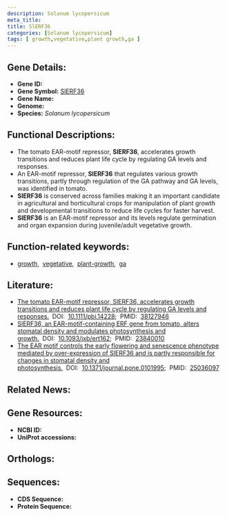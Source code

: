 ```yaml
---
description: Solanum lycopersicum
meta_title:
title: SlERF36
categories: [Solanum lycopersicum]
tags: [ growth,vegetative,plant growth,ga ]
---
```


## Gene Details:
- **Gene ID:** []()
- **Gene Symbol:** <u>SlERF36</u>
- **Gene Name:** 
- **Genome:** []()
- **Species:** *Solanum lycopersicum*

## Functional Descriptions:
   - The tomato EAR-motif repressor, **SlERF36**, accelerates growth transitions and reduces plant life cycle by regulating GA levels and responses.
   - An EAR-motif repressor, **SlERF36** that regulates various growth transitions, partly through regulation of the GA pathway and GA levels, was identified in tomato.
   - **SlERF36** is conserved across families making it an important candidate in agricultural and horticultural crops for manipulation of plant growth and developmental transitions to reduce life cycles for faster harvest.
   - **SlERF36** is an EAR-motif repressor and its levels regulate germination and organ expansion during juvenile/adult vegetative growth.

## Function-related keywords:
   - [growth](/tags/growth/),&nbsp;&nbsp;[vegetative](/tags/vegetative/),&nbsp;&nbsp;[plant-growth](/tags/plant-growth/),&nbsp;&nbsp;[ga](/tags/ga/)

## Literature:
   - [The tomato EAR-motif repressor, SlERF36, accelerates growth transitions and reduces plant life cycle by regulating GA levels and responses.](https://doi.org/10.1111/pbi.14228)&nbsp;&nbsp;DOI:&nbsp;&nbsp;[10.1111/pbi.14228](https://doi.org/10.1111/pbi.14228);&nbsp;&nbsp;PMID:&nbsp;&nbsp;[38127946](https://pubmed.ncbi.nlm.nih.gov/38127946/)
   - [SlERF36, an EAR-motif-containing ERF gene from tomato, alters stomatal density and modulates photosynthesis and growth.](https://doi.org/10.1093/jxb/ert162)&nbsp;&nbsp;DOI:&nbsp;&nbsp;[10.1093/jxb/ert162](https://doi.org/10.1093/jxb/ert162);&nbsp;&nbsp;PMID:&nbsp;&nbsp;[23840010](https://pubmed.ncbi.nlm.nih.gov/23840010/)
   - [The EAR motif controls the early flowering and senescence phenotype mediated by over-expression of SlERF36 and is partly responsible for changes in stomatal density and photosynthesis.](https://doi.org/10.1371/journal.pone.0101995)&nbsp;&nbsp;DOI:&nbsp;&nbsp;[10.1371/journal.pone.0101995](https://doi.org/10.1371/journal.pone.0101995);&nbsp;&nbsp;PMID:&nbsp;&nbsp;[25036097](https://pubmed.ncbi.nlm.nih.gov/25036097/)

## Related News:

## Gene Resources:
- **NCBI ID:**  [](https://www.ncbi.nlm.nih.gov/gene/?term=)
- **UniProt accessions:**  [](https://www.uniprot.org/uniprotkb//entry)

## Orthologs:

## Sequences:
- **CDS Sequence:**
- **Protein Sequence:**
